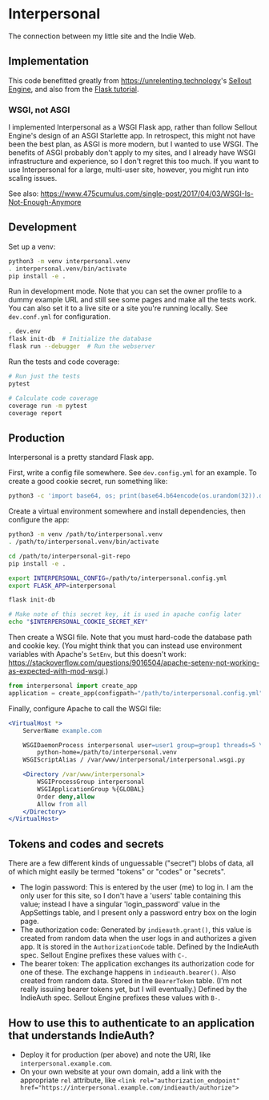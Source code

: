 # Interpersonal

The connection between my little site and the Indie Web.

## Implementation

This code benefitted greatly from <https://unrelenting.technology>'s
[Sellout Engine](https://github.com/unrelentingtech/sellout),
and also from the [Flask tutorial](https://flask.palletsprojects.com/en/2.0.x/tutorial/).

### WSGI, not ASGI

I implemented Interpersonal as a WSGI Flask app, rather than follow Sellout Engine's design of an ASGI Starlette app. In retrospect, this might not have been the best plan, as ASGI is more modern, but I wanted to use WSGI. The benefits of ASGI probably don't apply to my sites, and I already have WSGI infrastructure and experience, so I don't regret this too much. If you want to use Interpersonal for a large, multi-user site, however, you might run into scaling issues.

See also: <https://www.475cumulus.com/single-post/2017/04/03/WSGI-Is-Not-Enough-Anymore>

## Development

Set up a venv:

```sh
python3 -m venv interpersonal.venv
. interpersonal.venv/bin/activate
pip install -e .
```

Run in development mode.
Note that you can set the owner profile to a dummy example URL
and still see some pages and make all the tests work.
You can also set it to a live site or a site you're running locally.
See `dev.conf.yml` for configuration.

```sh
. dev.env
flask init-db  # Initialize the database
flask run --debugger  # Run the webserver
```

Run the tests and code coverage:

```sh
# Run just the tests
pytest

# Calculate code coverage
coverage run -m pytest
coverage report
```

## Production

Interpersonal is a pretty standard Flask app.

First, write a config file somewhere.
See `dev.config.yml` for an example.
To create a good cookie secret, run something like:

```sh
python3 -c 'import base64, os; print(base64.b64encode(os.urandom(32)).decode())'
```


Create a virtual environment somewhere and install dependencies,
then configure the app:

```sh
python3 -m venv /path/to/interpersonal.venv
. /path/to/interpersonal.venv/bin/activate

cd /path/to/interpersonal-git-repo
pip install -e .

export INTERPERSONAL_CONFIG=/path/to/interpersonal.config.yml
export FLASK_APP=interpersonal

flask init-db

# Make note of this secret key, it is used in apache config later
echo "$INTERPERSONAL_COOKIE_SECRET_KEY"
```

Then create a WSGI file.
Note that you must hard-code the database path and cookie key.
(You might think that you can instead use environment variables
with Apache's `SetEnv`, but this doesn't work:
<https://stackoverflow.com/questions/9016504/apache-setenv-not-working-as-expected-with-mod-wsgi>.)

```py
from interpersonal import create_app
application = create_app(configpath="/path/to/interpersonal.config.yml")
```

Finally, configure Apache to call the WSGI file:

```apache
<VirtualHost *>
    ServerName example.com

    WSGIDaemonProcess interpersonal user=user1 group=group1 threads=5 \
        python-home=/path/to/interpersonal.venv
    WSGIScriptAlias / /var/www/interpersonal/interpersonal.wsgi.py

    <Directory /var/www/interpersonal>
        WSGIProcessGroup interpersonal
        WSGIApplicationGroup %{GLOBAL}
        Order deny,allow
        Allow from all
    </Directory>
</VirtualHost>
```

## Tokens and codes and secrets

There are a few different kinds of unguessable ("secret") blobs of data,
all of which might easily be termed "tokens" or "codes" or "secrets".

* The login password: This is entered by the user (me) to log in.
    I am the only user for this site, so I don't have a 'users' table containing this value;
    instead I have a singular 'login_password' value in the AppSettings table,
    and I present only a password entry box on the login page.
* The authorization code: Generated by `indieauth.grant()`,
    this value is created from random data when the user logs in and authorizes a given app.
    It is stored in the `AuthorizationCode` table.
    Defined by the IndieAuth spec.
    Sellout Engine prefixes these values with `C-`.
* The bearer token: The application exchanges its authorization code for one of these.
    The exchange happens in `indieauth.bearer()`.
    Also created from random data.
    Stored in the `BearerToken` table.
    (I'm not really issuiing bearer tokens yet, but I will eventually.)
    Defined by the IndieAuth spec.
    Sellout Engine prefixes these values with `B-`.

## How to use this to authenticate to an application that understands IndieAuth?

* Deploy it for production (per above) and note the URI, like `interpersonal.example.com`.
* On your own website at your own domain, add a link with the appropriate `rel` attribute, like
  `<link rel="authorization_endpoint" href="https://interpersonal.example.com/indieauth/authorize">`
